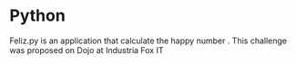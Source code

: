 # Python

Feliz.py is an application that calculate the happy number .  This challenge was proposed on Dojo at Industria Fox IT 
